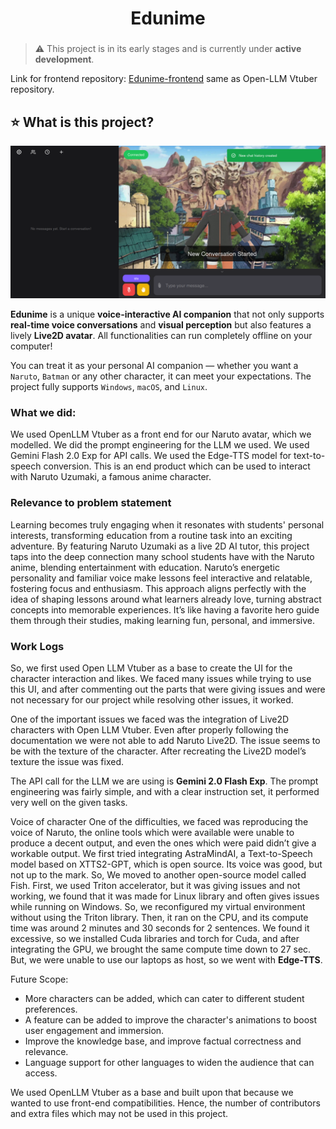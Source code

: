 <h1 align="center">Edunime</h1>
<h3 align="center">

</h3>

> :warning: This project is in its early stages and is currently under **active development**.

Link for frontend repository: [Edunime-frontend](https://github.com/asli-nobita/Edunime-AI-Frontend)
same as Open-LLM Vtuber repository.

## ⭐️ What is this project?

![](https://github.com/asli-nobita/Charactor-AI/blob/main/assets/Screenshot%20from%202025-03-22%2016-51-59.png)

**Edunime** is a unique **voice-interactive AI companion** that not only supports **real-time voice conversations** and **visual perception** but also features a lively **Live2D avatar**. All functionalities can run completely offline on your computer!

You can treat it as your personal AI companion — whether you want a `Naruto`, `Batman` or any other character, it can meet your expectations. The project fully supports `Windows`, `macOS`, and `Linux`.

### What we did: 
We used OpenLLM Vtuber as a front end for our Naruto avatar, which we modelled. We did the prompt engineering for the LLM we used. We used Gemini Flash 2.0 Exp for API calls. We used the Edge-TTS model for text-to-speech conversion. 
This is an end product which can be used to interact with Naruto Uzumaki, a famous anime character.

### Relevance to problem statement

Learning becomes truly engaging when it resonates with students' personal interests, transforming education from a routine task into an exciting adventure. By featuring Naruto Uzumaki as a live 2D AI tutor, this project taps into the deep connection many school students have with the Naruto anime, blending entertainment with education. Naruto’s energetic personality and familiar voice make lessons feel interactive and relatable, fostering focus and enthusiasm. This approach aligns perfectly with the idea of shaping lessons around what learners already love, turning abstract concepts into memorable experiences. It’s like having a favorite hero guide them through their studies, making learning fun, personal, and immersive.

### Work Logs

So, we first used Open LLM Vtuber as a base to create the UI for the character interaction and likes. We faced many issues while trying to use this UI, and after commenting out the parts that were giving issues and were not necessary for our project while resolving other issues, it worked.

One of the important issues we faced was the integration of Live2D characters with Open LLM Vtuber. Even after properly following the documentation we were not able to add Naruto Live2D. The issue seems to be with the texture of the character. After recreating the Live2D model’s texture the issue was fixed.

The API call for the LLM we are using is **Gemini 2.0 Flash Exp**. The prompt engineering was fairly simple, and with a clear instruction set, it performed very well on the given tasks.

Voice of character
One of the difficulties, we faced was reproducing the voice of Naruto, the online tools which were available were unable to produce a decent output, and even the ones which were paid didn’t give a workable output.
We first tried integrating AstraMindAI, a Text-to-Speech model based on XTTS2-GPT, which is open source. Its voice was good, but not up to the mark.
So, We moved to another open-source model called Fish. First, we used Triton accelerator, but it was giving issues and not working, we found that it was made for Linux library and often gives issues while running on Windows. So, we reconfigured my virtual environment without using the Triton library. Then, it ran on the CPU, and its compute time was around 2 minutes and 30 seconds for 2 sentences. We found it excessive, so we installed Cuda libraries and torch for Cuda, and after integrating the GPU, we brought the same compute time down to 27 sec. But, we were unable to use our laptops as host, so we went with **Edge-TTS**.

Future Scope:

-   More characters can be added, which can cater to different student preferences.
-   A feature can be added to improve the character's animations to boost user engagement and immersion.
-   Improve the knowledge base, and improve factual correctness and relevance.
-   Language support for other languages to widen the audience that can access.

We used  OpenLLM Vtuber as a base and built upon that because we wanted to use front-end compatibilities. Hence, the number of contributors and extra files which may not be used in this project.
